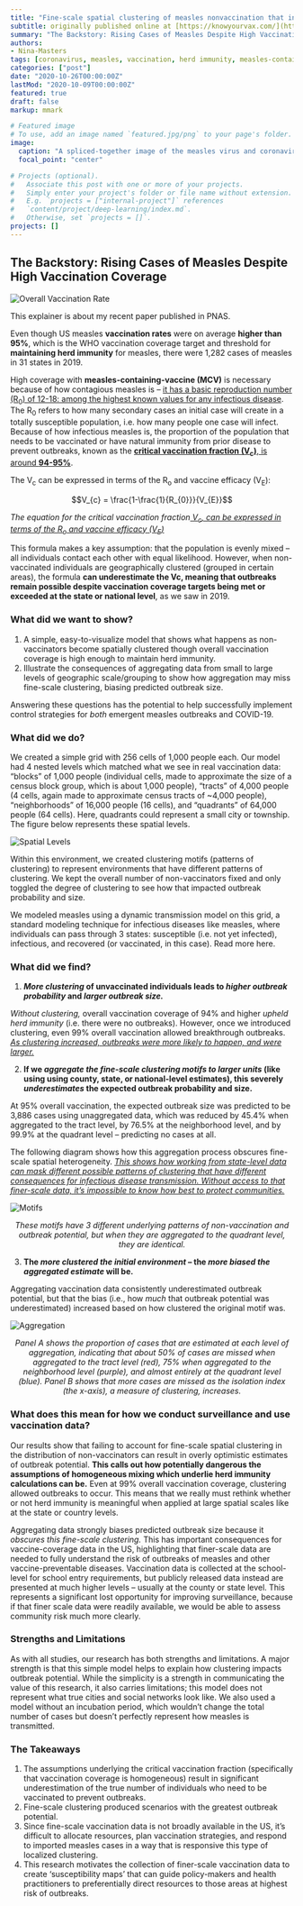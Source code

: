```yaml
---
title: "Fine-scale spatial clustering of measles nonvaccination that increases outbreak potential is obscured by aggregated reporting data"
subtitle: originally published online at [https://knowyourvax.com/](https://knowyourvax.com/2020/10/26/fine-scale-spatial-clustering-of-measles-nonvaccination-that-increases-outbreak-potential-is-obscured-by-aggregated-reporting-data/)
summary: "The Backstory: Rising Cases of Measles Despite High Vaccination Coverage"
authors:
- Nina-Masters
tags: [coronavirus, measles, vaccination, herd immunity, measles-containing-vaccine]
categories: ["post"]
date: "2020-10-26T00:00:00Z"
lastMod: "2020-10-09T00:00:00Z"
featured: true
draft: false
markup: mmark

# Featured image
# To use, add an image named `featured.jpg/png` to your page's folder. 
image:
  caption: "A spliced-together image of the measles virus and coronavirus. Images from the CDC Image Library"
  focal_point: "center"

# Projects (optional).
#   Associate this post with one or more of your projects.
#   Simply enter your project's folder or file name without extension.
#   E.g. `projects = ["internal-project"]` references 
#   `content/project/deep-learning/index.md`.
#   Otherwise, set `projects = []`.
projects: []
---
```

## The Backstory: Rising Cases of Measles Despite High Vaccination Coverage

![Overall Vaccination Rate](pnas_1.png)

This explainer is about my recent paper published in PNAS.

Even though US measles **vaccination rates** were on average **higher than 95%**, which is the WHO vaccination coverage target and threshold for **maintaining herd immunity** for measles, there were 1,282 cases of measles in 31 states in 2019.

High coverage with **measles-containing-vaccine (MCV)** is necessary because of how contagious measles is – [it has a basic reproduction number (R<sub>0</sub>) of 12-18: among the highest known values for any infectious disease](https://www.who.int/immunization/newsroom/multimedia/Chapter_1.pdf?ua=1#:~:text=The%20basic%20reproduction%20number%2C%20Ro,infectious%20communicable%20disease%20%5B18%5D.). The R<sub>0</sub> refers to how many secondary cases an initial case will create in a totally susceptible population, i.e. how many people one case will infect. Because of how infectious measles is, the proportion of the population that needs to be vaccinated or have natural immunity from prior disease to prevent outbreaks, known as the [**critical vaccination fraction (V<sub>c</sub>)**, is around **94-95%**](https://www.ncbi.nlm.nih.gov/pmc/articles/PMC2988255/#:~:text=Hence%2C%20early%20estimates%20suggest%20that,of%20life%20(WHO%202003).).

The V<sub>c</sub> can be expressed in terms of the R<sub>o</sub> and vaccine efficacy (V<sub>E</sub>):


$$V_{c} = \frac{1-\frac{1}{R_{0}}}{V_{E}}$$ 


*The equation for the critical vaccination fraction[ V<sub>c</sub>, can be expressed in terms of the R<sub>o</sub> and vaccine efficacy (V<sub>E</sub>)](https://www.sciencedirect.com/science/article/abs/pii/S0025556402001293#:~:text=The%20critical%20vaccination%20fractions%20are,starting%20point%20for%20disease%20elimination.)*

This formula makes a key assumption: that the population is evenly mixed – all individuals contact each other with equal likelihood. However, when non-vaccinated individuals are geographically clustered (grouped in certain areas), the formula **can underestimate the Vc, meaning that outbreaks remain possible despite vaccination coverage targets being met or exceeded at the state or national level**, as we saw in 2019.

### What did we want to show?
1.	A simple, easy-to-visualize model that shows what happens as non-vaccinators become spatially clustered though overall vaccination coverage is high enough to maintain herd immunity.
2.	Illustrate the consequences of aggregating data from small to large levels of geographic scale/grouping to show how aggregation may miss fine-scale clustering, biasing predicted outbreak size.

Answering these questions has the potential to help successfully implement control strategies for *both* emergent measles outbreaks and COVID-19.

### What did we do?
We created a simple grid with 256 cells of 1,000 people each. Our model had 4 nested levels which matched what we see in real vaccination data: “blocks” of 1,000 people (individual cells, made to approximate the size of a census block group, which is about 1,000 people), “tracts” of 4,000 people (4 cells, again made to approximate census tracts of ~4,000 people), “neighborhoods” of 16,000 people (16 cells), and “quadrants” of 64,000 people (64 cells). Here, quadrants could represent a small city or township. The figure below represents these spatial levels.

![Spatial Levels](pnas_2.png)

Within this environment, we created clustering motifs (patterns of clustering) to represent environments that have different patterns of clustering. We kept the overall number of non-vaccinators fixed and only toggled the degree of clustering to see how that impacted outbreak probability and size.

We modeled measles using a dynamic transmission model on this grid, a standard modeling technique for infectious diseases like measles, where individuals can pass through 3 states: susceptible (i.e. not yet infected), infectious, and recovered (or vaccinated, in this case). Read more here.

### What did we find?
1. **<i>More clustering</i> of unvaccinated individuals leads to *higher outbreak probability* and <i>larger outbreak size.</i>**

*Without clustering,* overall vaccination coverage of 94% and higher *upheld herd immunity* (i.e. there were no outbreaks). However, once we introduced clustering, even 99% overall vaccination allowed breakthrough outbreaks. <i><u>As clustering increased, outbreaks were more likely to happen, and were larger.</u></i>

2. **If we *aggregate the fine-scale clustering motifs to larger units* (like using using county, state, or national-level estimates), this severely *underestimates* the expected outbreak probability and size.**

At 95% overall vaccination, the expected outbreak size was predicted to be 3,886 cases using unaggregated data, which was reduced by 45.4% when aggregated to the tract level, by 76.5% at the neighborhood level, and by 99.9% at the quadrant level – predicting no cases at all.  

The following diagram shows how this aggregation process obscures fine-scale spatial heterogeneity. <i><u>This shows how working from state-level data can mask different possible patterns of clustering that have different consequences for infectious disease transmission. Without access to that finer-scale data, it’s impossible to know how best to protect communities. </u></i>

![Motifs](pnas_3.png)

<p style="text-align: center;"><i>These motifs have 3 different underlying patterns of non-vaccination and outbreak potential, but when they are aggregated to the quadrant level, they are identical.</i></p>

3. **The *more clustered the initial environment* – the *more biased the aggregated estimate* will be.**

Aggregating vaccination data consistently underestimated outbreak potential, but that the bias (i.e., how *much* that outbreak potential was underestimated) increased based on how clustered the original motif was.

![Aggregation](pnas_4.png)

<p style="text-align: center;"><i>Panel A shows the proportion of cases that are estimated at each level of aggregation, indicating that about 50% of cases are missed when aggregated to the tract level (red), 75% when aggregated to the neighborhood level (purple), and almost entirely at the quadrant level (blue). Panel B shows that more cases are missed as the isolation index (the x-axis), a measure of clustering, increases.</i></p>


### What does this mean for how we conduct surveillance and use vaccination data?

Our results show that failing to account for fine-scale spatial clustering in the distribution of non-vaccinators can result in overly optimistic estimates of outbreak potential. **This calls out how potentially dangerous the assumptions of homogeneous mixing which underlie herd immunity calculations can be.** Even at 99% overall vaccination coverage, clustering allowed outbreaks to occur. This means that we really must rethink whether or not herd immunity is meaningful when applied at large spatial scales like at the state or country levels.

Aggregating data strongly biases predicted outbreak size because it *obscures this fine-scale clustering.* This has important consequences for vaccine-coverage data in the US, highlighting that finer-scale data are needed to fully understand the risk of outbreaks of measles and other vaccine-preventable diseases. Vaccination data is collected at the school-level for school entry requirements, but publicly released data instead are presented at much higher levels – usually at the county or state level. This represents a significant lost opportunity for improving surveillance, because if that finer scale data were readily available, we would be able to assess community risk much more clearly. 

### Strengths and Limitations
As with all studies, our research has both strengths and limitations. A major strength is that this simple model helps to explain how clustering impacts outbreak potential. While the simplicity is a strength in communicating the value of this research, it also carries limitations; this model does not represent what true cities and social networks look like. We also used a model without an incubation period, which wouldn’t change the total number of cases but doesn’t perfectly represent how measles is transmitted.

### The Takeaways
1. The assumptions underlying the critical vaccination fraction (specifically that vaccination coverage is homogeneous) result in significant underestimation of the true number of individuals who need to be vaccinated to prevent outbreaks.
2.	Fine-scale clustering produced scenarios with the greatest outbreak potential.
3.	Since fine-scale vaccination data is not broadly available in the US, it’s difficult to allocate resources, plan vaccination strategies, and respond to imported measles cases in a way that is responsive this type of localized clustering.
4.	This research motivates the collection of finer-scale vaccination data to create ‘susceptibility maps’ that can guide policy-makers and health practitioners to preferentially direct resources to those areas at highest risk of outbreaks.